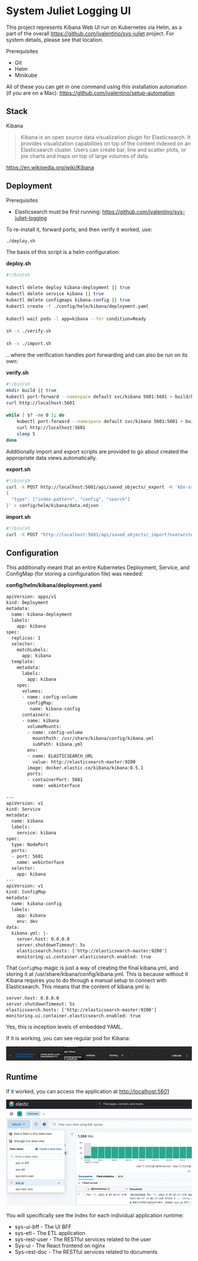 # System Juliet Logging UI

This project represents Kibana Web UI run on Kubernetes via Helm, as a part of the overall https://github.com/jvalentino/sys-juliet project. For system details, please see that location.

Prerequisites

- Git
- Helm
- Minikube

All of these you can get in one command using this installation automation (if you are on a Mac): https://github.com/jvalentino/setup-automation

## Stack

Kibana

> Kibana is an open source data visualization plugin for Elasticsearch. It provides visualization capabilities on top of the content indexed on an Elasticsearch cluster. Users can create bar, line and scatter plots, or pie charts and maps on top of large volumes of data.

https://en.wikipedia.org/wiki/Kibana

## Deployment

Prerequisites

- Elasticsearch must be first running: https://github.com/jvalentino/sys-juliet-logging

To re-install it, forward ports, and then verify it worked, use:

```bash
./deploy.sh
```

The basis of this script is a helm configuration:

**deploy.sh**

```bash
#!/bin/sh

kubectl delete deploy kibana-deployment || true
kubectl delete service kibana || true
kubectl delete configmaps kibana-config || true
kubectl create -f ./config/helm/kibana/deployment.yaml

kubectl wait pods -l app=kibana --for condition=Ready

sh -x ./verify.sh

sh -x ./import.sh
```

...where the verification handles port forwarding and can also be run on its own:

**verify.sh**

```bash
#!/bin/sh
mkdir build || true
kubectl port-forward --namespace default svc/kibana 5601:5601 > build/kibana.log 2>&1 &
curl http://localhost:5601

while [ $? -ne 0 ]; do
    kubectl port-forward --namespace default svc/kibana 5601:5601 > build/kibana.log 2>&1 &
    curl http://localhost:5601
    sleep 5
done
```

Additionally import and export scripts are provided to go about created the appropriate data views automatically.

**export.sh**

```bash
#!/bin/sh
curl -X POST http://localhost:5601/api/saved_objects/_export -H 'kbn-xsrf: true' -H 'Content-Type: application/json' -d '
{
  "type": ["index-pattern", "config", "search"]
}' > config/helm/kibana/data.ndjson
```

**import.sh**

```bash
#!/bin/sh
curl -X POST "http://localhost:5601/api/saved_objects/_import?overwrite=true" -H "kbn-xsrf: true" --form file=@config/helm/kibana/data.ndjson
```

## Configuration

This additionally meant that an entire Kubernetes Deployment, Service, and ConfigMap (for storing a configuration file) was needed:

**config/helm/kibana/deployment.yaml**

```
apiVersion: apps/v1
kind: Deployment
metadata:
  name: kibana-deployment
  labels:
    app: kibana
spec:
  replicas: 1
  selector:
    matchLabels:
      app: kibana
  template:
    metadata:
      labels:
        app: kibana
    spec:
      volumes:
      - name: config-volume
        configMap:
         name: kibana-config
      containers:
      - name: kibana
        volumeMounts:
        - name: config-volume
          mountPath: /usr/share/kibana/config/kibana.yml
          subPath: kibana.yml
        env:
        - name: ELASTICSEARCH_URL
          value: http://elasticsearch-master:9200
        image: docker.elastic.co/kibana/kibana:8.5.1
        ports:
        - containerPort: 5601
          name: webinterface
     
---
apiVersion: v1
kind: Service
metadata:
  name: kibana
  labels:
    service: kibana
spec:
  type: NodePort
  ports:
  - port: 5601
    name: webinterface
  selector:
    app: kibana
---
apiVersion: v1
kind: ConfigMap
metadata:
  name: kibana-config
  labels:
    app: kibana
    env: dev
data:
  kibana.yml: |- 
    server.host: 0.0.0.0
    server.shutdownTimeout: 5s
    elasticsearch.hosts: ['http://elasticsearch-master:9200']
    monitoring.ui.container.elasticsearch.enabled: true
```

That `ConfigMap` magic is just a way of creating the final kibana.yml, and storing it at /usr/share/kibana/config/kibana.yml. This is because without it Kibana requires you to do through a manual setup to connect with Elasticsearch. This means that the content of kibana.yml is:

```
server.host: 0.0.0.0
server.shutdownTimeout: 5s
elasticsearch.hosts: ['http://elasticsearch-master:9200']
monitoring.ui.container.elasticsearch.enabled: true
```

Yes, this is inception levels of embedded YAML.

If it is working, you can see regular pod for Kibana:

[![01](https://github.com/jvalentino/sys-golf/raw/main/wiki/10.png)](https://github.com/jvalentino/sys-golf/blob/main/wiki/10.png)

## Runtime

If it worked, you can access the application at [http://localhost:5601](http://localhost:5601/)

![01](wiki/kibana.png)

You will specifically see the index for each individual application runtime:

- sys-ui-bff - The UI BFF
- sys-etl - The ETL application
- sys-rest-user - The RESTful services related to the user
- Sys-ui - The React frontend on nginx
- Sys-rest-doc - The RESTful services related to documents

